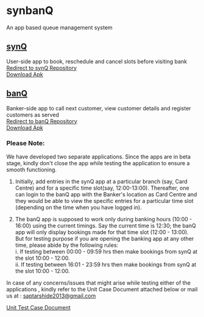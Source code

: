 # synbanQ
An app based queue management system


## [synQ](https://github.com/aWayOfLife/synQ)
User-side app to book, reschedule and cancel slots before visiting bank<br/>
[Redirect to synQ Repository](https://github.com/aWayOfLife/synQ)<br/>
[Download Apk](https://drive.google.com/open?id=1GqkKri1OCm7wR0yt0qc2doS7Wz3paYUE)</br>

## [banQ](https://github.com/aWayOfLife/banQ)<br/>
Banker-side app to call next customer, view customer details and register customers as served<br/>
[Redirect to banQ Repository](https://github.com/aWayOfLife/banQ)<br/>
[Download Apk](https://drive.google.com/open?id=1Vkk11EZNT8tShjsWANspDeN5vVb8ghQp)<br/>


### Please Note: 
We have developed two separate applications. Since the apps are in beta stage, kindly don't close the app while testing the application to ensure a smooth functioning.</br>

1. Initially, add entries in the synQ app at a particular branch (say, Card Centre) and for a specific time slot(say, 12:00-13:00). Thereafter, one can login to the banQ app with the Banker's location as Card Centre and they would be able to view the specific entries for a particular time slot (depending on the time when you have logged in).</br>

2. The banQ app is supposed to work only during banking hours (10:00 - 16:00) using the current timings. Say the current time is 12:30; the banQ app will only display bookings made for that time slot (12:00 - 13:00). But for testing purpose if you are opening the banking app at any other time, please abide by the following rules:</br>
  i. If testing between 00:00 - 09:59 hrs then make bookings from synQ at the slot 10:00 - 12:00.</br>
  ii. If testing between 16:01 - 23:59 hrs then make bookings from synQ at the slot 10:00 - 12:00.</br>

In case of any concerns/issues that might arise while testing either of the applications , kindly refer to the Unit Case Document attached below or mail us at : saptarshide2013@gmail.com </br>

[Unit Test Case Document](https://drive.google.com/open?id=1yDDj7iXLroQ6M-6oLgOdSu9WsR-Dqyjq)

